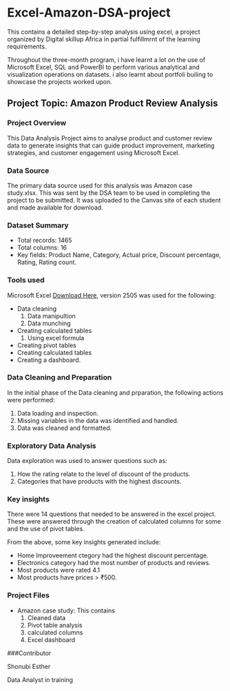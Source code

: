 # Excel-Amazon-DSA-project
This contains a detailed step-by-step analysis using excel, a project organized by Digital skillup Africa in partial fulfillmrnt of the learning requirements.

Throughout the three-month program, i have learnt a lot on the use of Microsoft Excel, SQL and PowerBI to perform various analytical and visualization operations on datasets. i also learnt about portfoli builing to showcase the projects worked upon.

## Project Topic: Amazon Product Review Analysis 

### Project Overview
This Data Analysis Project aims to analyse product and customer review data to generate insights that can guide product improvement, marketing strategies, and customer engagement using Microsoft Excel. 

### Data Source

The primary data source used for this analysis was Amazon case study.xlsx. This was sent by the DSA team to be used in completing the project to be submitted. It was uploaded to the Canvas site of each student and made available for download.

### Dataset Summary

- Total records: 1465
- Total columns: 16
- Key fields: Product Name, Category, Actual price, Discount percentage, Rating, Rating count.

### Tools used

Microsoft Excel [Download Here](https://www.microsoft.com/en-us/microsoft-365/download-office?msockid=0e2eb74be29567e13adfa24ce38566b), version 2505 was used for the following:

- Data cleaning
  1. Data manipultion
  2. Data munching
-  Creating calculated tables
   1. Using excel formula
-  Creating pivot tables
-  Creating calculated tables
-  Creating a dashboard.

### Data Cleaning and Preparation

In the initial phase of the Data cleaning and prparation, the following actions were performed:

1. Data loading and inspection.
2. Missing variables in the data was identified and handled.
3. Data was cleaned and formatted.

### Exploratory Data Analysis

Data exploration was used to answer questions such as:

1. How the rating relate to the level of discount of the products.
2. Categories that have products with the highest discounts.

### Key insights

There were 14 questions that needed to be answered in the excel project. These were answered through the creation of calculated columns for some and the use of pivot tables.

From the above, some key insights generated include:

- Home Improveement ctegory had the highest discount percentage.
- Electronics category had the most number of products and reviews.
- Most products were rated 4.1
- Most products have prices > ₹500.

### Project Files

- Amazon case study: This contains
    1. Cleaned data
    2. Pivot table analysis
    3. calculated columns
    4. Excel dashboard
 

  
  

###Contributor

Shonubi Esther

Data Analyst in training




